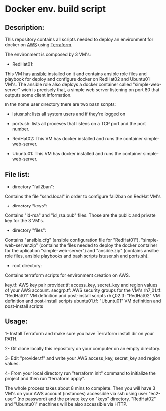 # Docker env. build script

## Description:

This repository contains all scripts needed to deploy an environment for docker on [AWS](https://aws.amazon.com) using [Terraform](https://www.terraform.io/). 

The environment is composed by 3 VM's:

- RedHat01: 

This VM has [ansible](https://www.ansible.com/) installed on it and contains ansible role files and playbook for deploy and configure docker on RedHat02 and Ubuntu01 VM's. The ansible role also deploys a docker container called "simple-web-server" wich is precisely that, a simple web server listening on port 80 that outputs some client information.

In the home user directory there are two bash scripts:
 - lstusr.sh: lists all system users and if they're logged on
 - ports.sh: lists all proceses that listens on a TCP port and the port number.

- RedHat02: This VM has docker installed and runs the container simple-web-server.

- Ubuntu01: This VM has docker installed and runs the container simple-web-server.

## File list:

- directory "fail2ban": 

Contains the file "sshd.local" in order to configure fail2ban on RedHat VM's

- directory "keys": 

Contains "id-rsa" and "id_rsa.pub" files. Those are the public and private key for the 3 VM's.

- directory "files": 

Contains "ansible.cfg" (ansible configuration file for "RedHat01"), "simple-web-server.zip" (contains the files needed to deploy the docker container for the aplication "simple-web-server") and "ansible.zip" (contains ansilbe role files, ansible playbooks and bash scripts lstuser.sh and ports.sh).

- root directory:

Contains terraform scripts for environment creation on AWS.

key.tf: AWS key pair
provider.tf: access_key, secret_key and region values of your AWS account.
secgrp.tf: AWS security groups for the VM's
rh7_01.tf: "RedHat01" VM definition and post-install scripts
rh7_02.tf: "RedHat02" VM definition and post-install scripts
ubuntu01.tf: "Ubuntu01" VM definition and post-install scripts

## Usage:

1- Install Terraform and make sure you have Terraform install dir on your PATH.

2- Git clone locally this repository on your computer on an empty directory.

3- Edit "provider.tf" and write your AWS access_key, secret_key and region values.

4- From your local directory run "terraform init" command to initialize the project and then run "terraform apply".

The whole process takes about 8 mins to complete. Then you will have 3 VM's on your AWS account (instances) accessible via ssh using user "ec2-user" (no password) and the private key on "keys" directory. "RedHat02" and "Ubuntu01" machines will be also accessible via HTTP.
